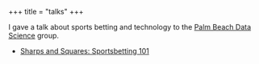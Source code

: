 +++
title = "talks"
+++

I gave a talk about sports betting and technology to the [Palm Beach Data Science](https://www.meetup.com/Palm-Beach-Data-Meetup/events/259659867/) group.

- [Sharps and Squares: Sportsbetting 101](https://csw-sportsbetting.netlify.com/#1)